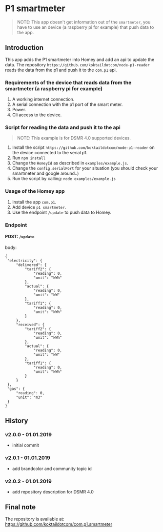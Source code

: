 # P1 smartmeter

> NOTE: This app doesn't get information out of the `smartmeter`, you have to use an device (a raspberry pi for example) that push data to the app.

## Introduction
This app adds the P1 smartmeter into Homey and add an api to update the data.
The repository `https://github.com/koktaildotcom/node-p1-reader` reads the data from the p1 and push it to the `com.p1` api.

### Requirements of the device that reads data from the smartmeter (a raspberry pi for example)
1. A working internet connection.
2. A serial connection with the p1 port of the smart meter.
3. Power.
4. Cli access to the device.

### Script for reading the data and push it to the api

> NOTE: This example is for DSMR 4.0 supported devices.
1. Install the script `https://github.com/koktaildotcom/node-p1-reader` on the device connected to the serial p1.
2. Run `npm install`
3. Change the `HomeyId` as described in `examples/example.js`.
4. Change the `config.serialPort` for your situation (you should check your smartmeter and google around..)
5. Run the script by calling: `node examples/example.js`

### Usage of the Homey app
1. Install the app `com.p1`.
2. Add device `p1 smartmeter`.
3. Use the endpoint `/update` to push data to Homey.

### Endpoint

#### POST: `/update`

   body:
   
   ```
   {
   	"electricity": {
   		"delivered": {
   			"tariff2": {
   				"reading": 0,
   				"unit": "kWh"
   			},
   			"actual": {
   				"reading": 0,
   				"unit": "kW"
   			},
   			"tariff1": {
   				"reading": 0,
   				"unit": "kWh"
   			}
   		},
   		"received": {
   			"tariff2": {
   				"reading": 0,
   				"unit": "kWh"
   			},
   			"actual": {
   				"reading": 0,
   				"unit": "kW"
   			},
   			"tariff1": {
   				"reading": 0,
   				"unit": "kWh"
   			}
   		}
   	},
   	"gas": {
   		"reading": 0,
   		"unit": "m3"
   	}
   }
   ```
   
## History

### v2.0.0 - 01.01.2019
- initial commit

### v2.0.1 - 01.01.2019
- add brandcolor and community topic id

### v2.0.2 - 01.01.2019
- add repository description for DSMR 4.0

## Final note ##
The repository is available at: https://github.com/koktaildotcom/com.p1.smartmeter